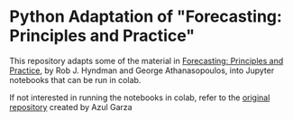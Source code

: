 # Python Adaptation of "Forecasting: Principles and Practice"

This repository adapts some of the material in [Forecasting: Principles and Practice](https://otexts.com/fpp3/), by Rob J. Hyndman and George Athanasopoulos, into Jupyter notebooks that can be run in colab.

If not interested in running the notebooks in colab, refer to the [original repository](https://github.com/Nixtla/fpp3-python) created by Azul Garza 

